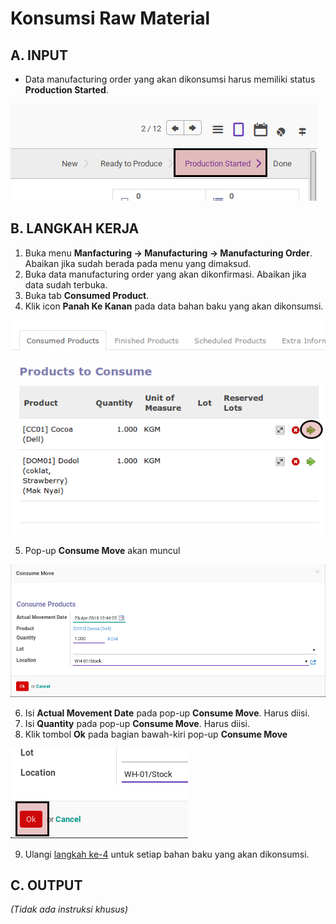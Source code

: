 # Konsumsi Raw Material

## A. INPUT

* Data manufacturing order yang akan dikonsumsi harus memiliki status **Production Started**.

![](../../img/mo/status-started.png)

## B. LANGKAH KERJA

1. Buka menu **Manfacturing -> Manufacturing -> Manufacturing Order**. Abaikan jika sudah berada pada menu yang dimaksud.
2. Buka data manufacturing order yang akan dikonfirmasi. Abaikan jika data sudah terbuka.
3. Buka tab **Consumed Product**.
4. <a name="l4">Klik</a> icon **Panah Ke Kanan** pada data bahan baku yang akan dikonsumsi.

![](../../img/mo/tombol-consume-rm.png)

5. Pop-up **Consume Move** akan muncul

![](../../img/mo/pop-up-consume-rm.png)

6. Isi **Actual Movement Date** pada pop-up **Consume Move**. Harus diisi.
7. Isi **Quantity** pada pop-up **Consume Move**. Harus diisi.
8. Klik tombol **Ok** pada bagian bawah-kiri pop-up **Consume Move**

![](../../img/mo/tombol-ok-pop-up-consume-rm.png)

9. Ulangi [langkah ke-4](#l4) untuk setiap bahan baku yang akan dikonsumsi.

## C. OUTPUT

*(Tidak ada instruksi khusus)*
